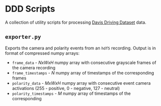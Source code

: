 # DDD Scripts

A collection of utility scripts for processing [Davis Driving Dataset](https://sites.google.com/view/davis-driving-dataset-2020/home) data.

## `exporter.py`

Exports the camera and polarity events from an `hdf5` recording. Output is in format of compressed numpy arrays:
- `frame_data` - _NxWxH_ numpy array with consecutive grayscale frames of the camera recording
- `frame_timestamps` - _N_ numpy array of timestamps of the corresponding frames
- `polarity_data` - _MxWxH_ numpy array with consecutive event camera activations (255 - positive, 0 - negative, 127 - neutral)
- `polarity_timestamps` - _M_ numpy array of timestamps of the corresponding 
